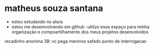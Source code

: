 # matheus souza santana

- estou estudando no alura 
- estou me desemvolvendo em github
-utilizo esse espaço para minha organização e compoartilhamento dos meus projetos desenvolvidos

recadinho anonima 3B: vc pega meninos safado ponto de interrogacao 
